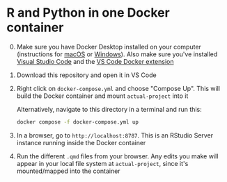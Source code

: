 # R and Python in one Docker container

0. Make sure you have Docker Desktop installed on your computer (instructions for [macOS](https://docs.docker.com/desktop/install/mac-install/) or [Windows](https://docs.docker.com/desktop/install/windows-install/)). Also make sure you've installed [Visual Studio Code](https://code.visualstudio.com/) and the [VS Code Docker extension](https://code.visualstudio.com/docs/containers/overview)

1. Download this repository and open it in VS Code

2. Right click on `docker-compose.yml` and choose "Compose Up". This will build the Docker container and mount `actual-project` into it

   Alternatively, navigate to this directory in a terminal and run this:

   ```sh
   docker compose -f docker-compose.yml up
   ```

3. In a browser, go to `http://localhost:8787`. This is an RStudio Server instance running inside the Docker container

4. Run the different `.qmd` files from your browser. Any edits you make will appear in your local file system at `actual-project`, since it's mounted/mapped into the container
